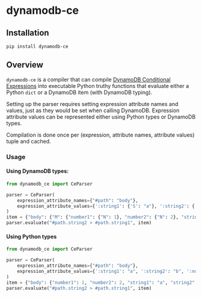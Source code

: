 # dynamodb-ce

### 

## Installation
```
pip install dynamodb-ce
```


## Overview
`dynamodb-ce` is a compiler that can compile [DynamoDB Conditional Expressions](https://docs.aws.amazon.com/amazondynamodb/latest/developerguide/Expressions.ConditionExpressions.html) into executable Python truthy functions that evaluate either a Python `dict` or a DynamoDB item (with DynamoDB typing).

Setting up the parser requires setting expression attribute names and values, just as they would be set
when calling DynamoDB. Expression attribute values can be represented either using Python types or DynamoDB
types.

Compilation is done once per (expression, attribute names, attribute values) tuple and cached.

### Usage

#### Using DynamoDB types:
```python
from dynamodb_ce import CeParser

parser = CeParser(
    expression_attribute_names={"#path": "body"},
    expression_attribute_values={':string1': {'S': "a"}, ':string2': {'S': "b"}, ':number1': {'N': 1}, ':number2': {'N': 2}}
)
item = {"body": {"M": {"number1": {"N": 1}, "number2": {"N": 2}, "string1": {"S": "a"}, "string2": {"S": "b"}}}}
parser.evaluate("#path.string2 > #path.string1", item)
```

#### Using Python types
```python
from dynamodb_ce import CeParser

parser = CeParser(
    expression_attribute_names={"#path": "body"},
    expression_attribute_values={':string1': "a", ':string2': "b", ':number1': 1, ':number2': 2}
)
item = {"body": {"number1": 1, "number2": 2, "string1": "a", "string2": "b"}}
parser.evaluate("#path.string2 > #path.string1", item)
```
